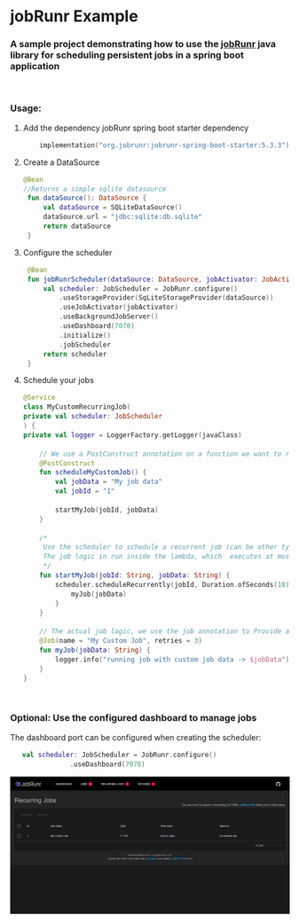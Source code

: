 # jobRunr Example

### A sample project demonstrating how to use the [jobRunr](https://github.com/jobrunr/jobrunr) java library for scheduling persistent jobs in a spring boot application

<br>

### Usage:

1. Add the dependency jobRunr spring boot starter dependency
    ```kotlin
        implementation("org.jobrunr:jobrunr-spring-boot-starter:5.3.3")
    ```
2. Create a DataSource
   ```kotlin 
   @Bean
   //Returns a simple sqlite datasource
    fun dataSource(): DataSource {
        val dataSource = SQLiteDataSource()
        dataSource.url = "jdbc:sqlite:db.sqlite"
        return dataSource
    }
   ```
3. Configure the scheduler
   ```kotlin
    @Bean
    fun jobRunrScheduler(dataSource: DataSource, jobActivator: JobActivator): JobScheduler {
        val scheduler: JobScheduler = JobRunr.configure()
            .useStorageProvider(SqLiteStorageProvider(dataSource))
            .useJobActivator(jobActivator)
            .useBackgroundJobServer()
            .useDashboard(7070)
            .initialize()
            .jobScheduler
        return scheduler
    }
   
   ```
4. Schedule your jobs
   ```kotlin
   @Service
   class MyCustomRecurringJob(
   private val scheduler: JobScheduler
   ) {
   private val logger = LoggerFactory.getLogger(javaClass)
   
       // We use a PostConstruct annotation on a function we want to run after the application starts up
       @PostConstruct
       fun scheduleMyCustomJob() {
           val jobData = "My job data"
           val jobId = "1"
   
           startMyJob(jobId, jobData)
       }
       
       /*
        Use the scheduler to schedule a recurrent job (can be other types like one-time job).
        The job logic in run inside the lambda, which  executes at most, 1 function
        */
       fun startMyJob(jobId: String, jobData: String) {
           scheduler.scheduleRecurrently(jobId, Duration.ofSeconds(10)) {
               myJob(jobData)
           }
       }
   
       // The actual job logic, we use the job annotation to Provide a name and configure retries in case of failures
       @Job(name = "My Custom Job", retries = 3)
       fun myJob(jobData: String) {
           logger.info("running job with custom job data -> $jobData")
       }
   }

   ```

<br>

### Optional: Use the configured dashboard to manage jobs
The dashboard port can be configured when creating the scheduler:
   ```kotlin
      val scheduler: JobScheduler = JobRunr.configure()
                  .useDashboard(7070)
   ```
<img src="screenshots/jobRunr_dashboard.png" alt="JobRunr dashboard">  

